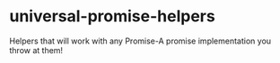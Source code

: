 # universal-promise-helpers

Helpers that will work with any Promise-A promise implementation you throw at them!
